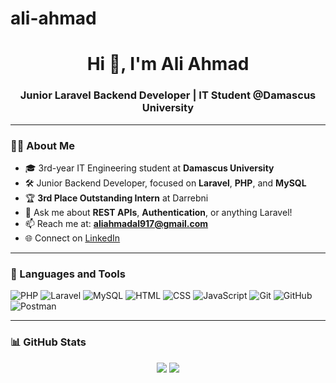 # ali-ahmad   <h1 align="center">Hi 👋, I'm Ali Ahmad</h1>
<h3 align="center">Junior Laravel Backend Developer | IT Student @Damascus University</h3>

---

### 👨‍💻 About Me

- 🎓 3rd-year IT Engineering student at **Damascus University**  
- 🛠️ Junior Backend Developer, focused on **Laravel**, **PHP**, and **MySQL**  
- 🏆 **3rd Place Outstanding Intern** at Darrebni  
- 💬 Ask me about **REST APIs**, **Authentication**, or anything Laravel!  
- 📫 Reach me at: **aliahmadal917@gmail.com**  
- 🌐 Connect on [LinkedIn](https://linkedin.com/in/ali-ahmad-9178b3364)

---

### 🧰 Languages and Tools

![PHP](https://img.shields.io/badge/-PHP-777BB4?style=flat&logo=php)
![Laravel](https://img.shields.io/badge/-Laravel-E74430?style=flat&logo=laravel)
![MySQL](https://img.shields.io/badge/-MySQL-4479A1?style=flat&logo=mysql)
![HTML](https://img.shields.io/badge/-HTML5-E34F26?style=flat&logo=html5)
![CSS](https://img.shields.io/badge/-CSS3-1572B6?style=flat&logo=css3)
![JavaScript](https://img.shields.io/badge/-JavaScript-F7DF1E?style=flat&logo=javascript)
![Git](https://img.shields.io/badge/-Git-F05032?style=flat&logo=git)
![GitHub](https://img.shields.io/badge/-GitHub-181717?style=flat&logo=github)
![Postman](https://img.shields.io/badge/-Postman-FF6C37?style=flat&logo=postman)

---

### 📊 GitHub Stats

<p align="center">
  <img src="https://github-readme-stats.vercel.app/api?username=ali-ahmad&show_icons=true&theme=github_dark&hide_border=true" />
  <img src="https://github-readme-stats.vercel.app/api/top-langs/?username=ali-ahmad&layout=compact&theme=github_dark&hide_border=true" />
</p>
